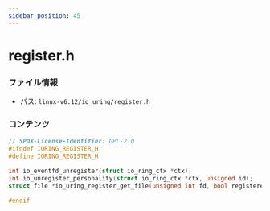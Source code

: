 ```yaml
---
sidebar_position: 45
---
```

# register.h

### ファイル情報

- パス: `linux-v6.12/io_uring/register.h`

### コンテンツ

```h
// SPDX-License-Identifier: GPL-2.0
#ifndef IORING_REGISTER_H
#define IORING_REGISTER_H

int io_eventfd_unregister(struct io_ring_ctx *ctx);
int io_unregister_personality(struct io_ring_ctx *ctx, unsigned id);
struct file *io_uring_register_get_file(unsigned int fd, bool registered);

#endif

```
